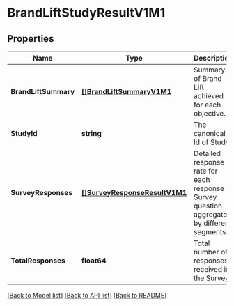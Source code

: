 # BrandLiftStudyResultV1M1

## Properties
Name | Type | Description | Notes
------------ | ------------- | ------------- | -------------
**BrandLiftSummary** | [**[]BrandLiftSummaryV1M1**](BrandLiftSummaryV1M1.md) | Summary of Brand Lift achieved for each objective. | [optional] [default to null]
**StudyId** | **string** | The canonical Id of Study. | [optional] [default to null]
**SurveyResponses** | [**[]SurveyResponseResultV1M1**](SurveyResponseResultV1M1.md) | Detailed response rate for each response in Survey question aggregated by different segments. | [optional] [default to null]
**TotalResponses** | **float64** | Total number of responses received in the Survey. | [optional] [default to null]

[[Back to Model list]](../README.md#documentation-for-models) [[Back to API list]](../README.md#documentation-for-api-endpoints) [[Back to README]](../README.md)

